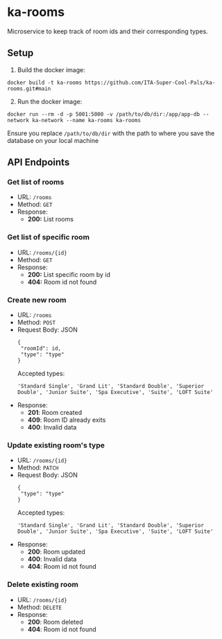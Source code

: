 # ka-rooms

Microservice to keep track of room ids and their corresponding types.

## Setup

1. Build the docker image:
```
docker build -t ka-rooms https://github.com/ITA-Super-Cool-Pals/ka-rooms.git#main
```

2. Run the docker image:
```
docker run --rm -d -p 5001:5000 -v /path/to/db/dir:/app/app-db --network ka-network --name ka-rooms ka-rooms
```
Ensure you replace `/path/to/db/dir` with the path to where you save the database on your local machine

## API Endpoints

### Get list of rooms
- URL: `/rooms`
- Method: `GET`
- Response:
  - **200:** List rooms

### Get list of specific room
- URL: `/rooms/{id}`
- Method: `GET`
- Response:
  - **200:** List specific room by id
  - **404:** Room id not found

### Create new room
- URL: `/rooms`
- Method: `POST`
- Request Body: JSON
   ```
   {
	"roomId": id,
	"type": "type"
   }
   ```
   Accepted types:
   ```
   'Standard Single', 'Grand Lit', 'Standard Double', 'Superior Double', 'Junior Suite', 'Spa Executive', 'Suite', 'LOFT Suite'
   ```
- Response:
  - **201**: Room created
  - **409**: Room ID already exits
  - **400**: Invalid data

### Update existing room's type
- URL: `/rooms/{id}`
- Method: `PATCH`
- Request Body: JSON
   ```
   {
    "type": "type"
   }
   ```
   Accepted types:
   ```
   'Standard Single', 'Grand Lit', 'Standard Double', 'Superior Double', 'Junior Suite', 'Spa Executive', 'Suite', 'LOFT Suite'
   ```
- Response:
  - **200**: Room updated
  - **400**: Invalid data
  - **404**: Room id not found

### Delete existing room
- URL: `/rooms/{id}`
- Method: `DELETE`
- Response:
  - **200**: Room deleted
  - **404**: Room id not found

